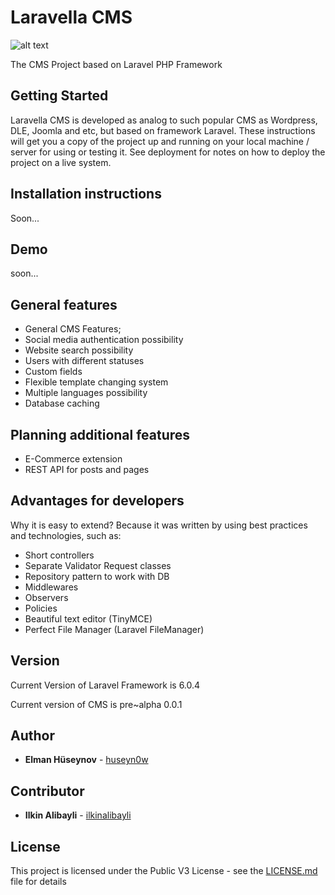 # Laravella CMS

![alt text](https://github.com/huseyn0w/Laravella-CMS/tree/master/public/front/default/img/readme.png)

The CMS Project based on Laravel PHP Framework

## Getting Started
Laravella CMS is developed as analog to such popular CMS as Wordpress, DLE, Joomla and etc, but based on framework Laravel.
These instructions will get you a copy of the project up and running on your local machine / server for using or testing it.
See deployment for notes on how to deploy the project on a live system.

## Installation instructions
Soon...

## Demo
soon...

## General features
* General CMS Features;
* Social media authentication possibility
* Website search possibility
* Users with different statuses
* Custom fields
* Flexible template changing system
* Multiple languages possibility
* Database caching

## Planning additional features
* E-Commerce extension
* REST API for posts and pages



## Advantages for developers
Why it is easy to extend? Because it was written by using best practices and technologies, such as:
* Short controllers
* Separate Validator Request classes
* Repository pattern to work with DB
* Middlewares
* Observers
* Policies
* Beautiful text editor (TinyMCE)
* Perfect File Manager (Laravel FileManager)

## Version

Current Version of Laravel Framework is 6.0.4

Current version of CMS is pre~alpha 0.0.1

## Author

* **Elman Hüseynov** - [huseyn0w](https://linkedin.com/in/huseyn0w)

## Contributor

* **Ilkin Alibayli** - [ilkinalibayli](https://www.linkedin.com/in/ilkin-alibayli/)

## License

This project is licensed under the Public V3 License - see the [LICENSE.md](LICENSE.md) file for details


